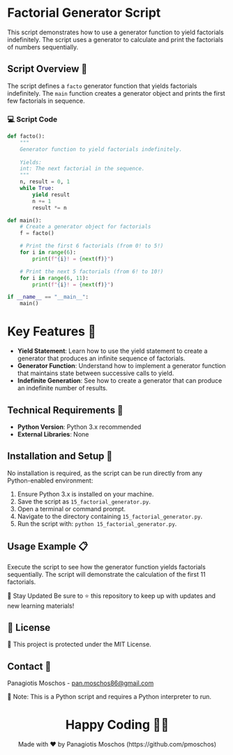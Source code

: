 # Factorial Generator Script

This script demonstrates how to use a generator function to yield factorials indefinitely. The script uses a generator to calculate and print the factorials of numbers sequentially.

## Script Overview 📘

The script defines a `facto` generator function that yields factorials indefinitely. The `main` function creates a generator object and prints the first few factorials in sequence.

### :computer: Script Code

```python
def facto():
    """
    Generator function to yield factorials indefinitely.
    
    Yields:
    int: The next factorial in the sequence.
    """
    n, result = 0, 1
    while True:
        yield result
        n += 1
        result *= n

def main():
    # Create a generator object for factorials
    f = facto()

    # Print the first 6 factorials (from 0! to 5!)
    for i in range(6):
        print(f"{i}! = {next(f)}")

    # Print the next 5 factorials (from 6! to 10!)
    for i in range(6, 11):
        print(f"{i}! = {next(f)}")

if __name__ == "__main__":
    main()
```

# Key Features 🌟
- **Yield Statement**: Learn how to use the yield statement to create a generator that produces an infinite sequence of factorials.
- **Generator Function**: Understand how to implement a generator function that maintains state between successive calls to yield.
- **Indefinite Generation**: See how to create a generator that can produce an indefinite number of results.

## Technical Requirements 🔧
- **Python Version**: Python 3.x recommended
- **External Libraries**: None

## Installation and Setup 🚀
No installation is required, as the script can be run directly from any Python-enabled environment:

1. Ensure Python 3.x is installed on your machine.
2. Save the script as `15_factorial_generator.py`.
3. Open a terminal or command prompt.
4. Navigate to the directory containing `15_factorial_generator.py`.
5. Run the script with: `python 15_factorial_generator.py`.

## Usage Example 📋
Execute the script to see how the generator function yields factorials sequentially. The script will demonstrate the calculation of the first 11 factorials.

📢 Stay Updated
Be sure to ⭐ this repository to keep up with updates and new learning materials!

## 📄 License
🔐 This project is protected under the MIT License.

## Contact 📧
Panagiotis Moschos - pan.moschos86@gmail.com

🔗 Note: This is a Python script and requires a Python interpreter to run.

<h1 align="center">Happy Coding 👨‍💻</h1>
<p align="center">
  Made with ❤️ by Panagiotis Moschos (https://github.com/pmoschos)
</p>
